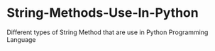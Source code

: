 # String-Methods-Use-In-Python

Different types of String Method that are use in Python Programming Language

